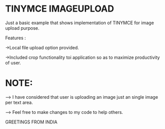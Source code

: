 # TINYMCE IMAGEUPLOAD

 Just a basic example that shows implementation of TINYMCE for image upload purpose.
 
Features :

->Local file upload option provided.

->Included crop functionality toi application so as to maximize productivity of user.



# NOTE: 
--> I have considered that user is uploading an image just an single image per text area.

--> Feel free to make changes to my code to help others.

GREETINGS FROM INDIA
